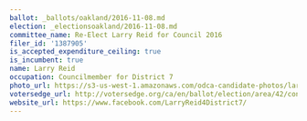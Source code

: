 ```yaml
---
ballot: _ballots/oakland/2016-11-08.md
election: _electionsoakland/2016-11-08.md
committee_name: Re-Elect Larry Reid for Council 2016
filer_id: '1387905'
is_accepted_expenditure_ceiling: true
is_incumbent: true
name: Larry Reid
occupation: Councilmember for District 7
photo_url: https://s3-us-west-1.amazonaws.com/odca-candidate-photos/larry-reid.png
votersedge_url: http://votersedge.org/ca/en/ballot/election/area/42/contests/contest/13238/candidate/130763?&county=Alameda%20County&election_authority_id=1
website_url: https://www.facebook.com/LarryReid4District7/
---
```

